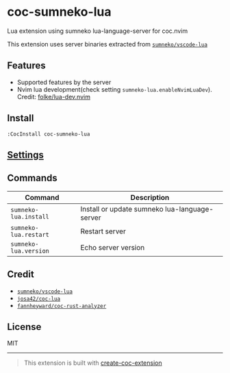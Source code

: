 # coc-sumneko-lua

Lua extension using sumneko lua-language-server for coc.nvim

This extension uses server binaries extracted from [`sumneko/vscode-lua`](https://github.com/sumneko/vscode-lua)

## Features

- Supported features by the server
- Nvim lua development(check setting `sumneko-lua.enableNvimLuaDev`). Credit: [folke/lua-dev.nvim](https://github.com/folke/lua-dev.nvim)

## Install

`:CocInstall coc-sumneko-lua`

## [Settings](https://github.com/xiyaowong/coc-sumneko-lua/blob/main/settings.md)

## Commands

| Command               | Description                                   |
| --------------------- | --------------------------------------------- |
| `sumneko-lua.install` | Install or update sumneko lua-language-server |
| `sumneko-lua.restart` | Restart server                                |
| `sumneko-lua.version` | Echo server version                           |

## Credit

- [`sumneko/vscode-lua`](https://github.com/sumneko/vscode-lua)
- [`josa42/coc-lua`](https://github.com/josa42/coc-lua)
- [`fannheyward/coc-rust-analyzer`](https://github.com/fannheyward/coc-rust-analyzer)

## License

MIT

---

> This extension is built with [create-coc-extension](https://github.com/fannheyward/create-coc-extension)
